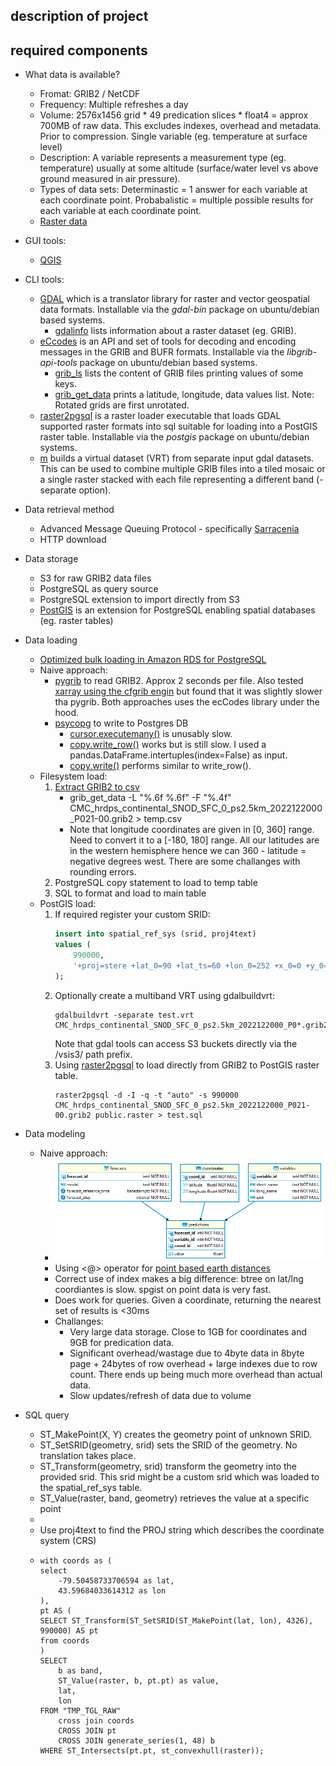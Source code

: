 ## description of project

## required components
* What data is available?
    * Fromat: GRIB2 / NetCDF
    * Frequency: Multiple refreshes a day
    * Volume: 2576x1456 grid * 49 predication slices * float4 = approx 700MB of raw data. This excludes indexes, overhead and metadata. Prior to compression. Single variable (eg. temperature at surface level)
    * Description: A variable represents a measurement type (eg. temperature) usually at some altitude (surface/water level vs above ground measured in air pressure).
    * Types of data sets: Determinastic = 1 answer for each variable at each coordinate point. Probabalistic = multiple possible results for each variable at each coordinate point.
    * [Raster data](https://datacarpentry.org/organization-geospatial//01-intro-raster-data/index.html)

* GUI tools:
    * [QGIS](https://eccc-msc.github.io/open-data/usage/tutorial_raw-data_QGIS_en/)

* CLI tools:
    * [GDAL](https://gdal.org/index.html) which is a translator library for raster and vector geospatial data formats. Installable via the *gdal-bin* package on ubuntu/debian based systems.
        * [gdalinfo](https://gdal.org/programs/gdalinfo.html#gdalinfo) lists information about a raster dataset (eg. GRIB).
    * [eCcodes](https://confluence.ecmwf.int/display/ECC/What+is+ecCodes) is an API and set of tools for decoding and encoding messages in the GRIB and BUFR formats. Installable via the *libgrib-api-tools* package on ubuntu/debian based systems.
        * [grib_ls](https://confluence.ecmwf.int/display/ECC/grib_ls) lists the content of GRIB files printing values of some keys.
        * [grib_get_data](https://confluence.ecmwf.int/display/ECC/grib_get_data) prints a latitude, longitude, data values list. Note: Rotated grids are first unrotated.
    * [raster2pgsql](https://postgis.net/docs/using_raster_dataman.html) is a raster loader executable that loads GDAL supported raster formats into sql suitable for loading into a PostGIS raster table. Installable via the *postgis* package on ubuntu/debian systems.
    * [m](https://gdal.org/programs/gdalbuildvrt.html) builds a virtual dataset (VRT) from separate input gdal datasets. This can be used to combine multiple GRIB files into a tiled mosaic or a single raster stacked with each file representing a different band (-separate option).

* Data retrieval method
    * Advanced Message Queuing Protocol - specifically [Sarracenia](https://metpx.github.io/sarracenia/)
    * HTTP download

* Data storage
    * S3 for raw GRIB2 data files
    * PostgreSQL as query source
    * PostgreSQL extension to import directly from S3
    * [PostGIS](https://postgis.net/) is an extension for PostgreSQL enabling spatial databases (eg. raster tables)

* Data loading
    * [Optimized bulk loading in Amazon RDS for PostgreSQL](https://aws.amazon.com/blogs/database/optimized-bulk-loading-in-amazon-rds-for-postgresql/)
    * Naive approach:
        * [pygrib](https://jswhit.github.io/pygrib/) to read GRIB2. Approx 2 seconds per file.
        Also tested [xarray using the cfgrib engin](https://docs.xarray.dev/en/stable/examples/ERA5-GRIB-example.html) but found that it was slightly slower tha pygrib. Both approaches uses the ecCodes library under the hood.
        * [psycopg](https://www.psycopg.org/psycopg3/docs/index.html) to write to Postgres DB
            * [cursor.executemany()](https://www.psycopg.org/psycopg3/docs/api/cursors.html#psycopg.Cursor.executemany) is unusably slow.
            * [copy.write_row()](https://www.psycopg.org/psycopg3/docs/api/copy.html#psycopg.Copy.write_row) works but is still slow. I used a pandas.DataFrame.intertuples(index=False) as input.
            * [copy.write()](https://www.psycopg.org/psycopg3/docs/api/copy.html#psycopg.Copy.write) performs similar to write_row().
    * Filesystem load:
        1. [Extract GRIB2 to csv](https://confluence.ecmwf.int/display/CKB/How+to+convert+GRIB+to+CSV)
            * grib_get_data -L "%.6f %.6f" -F "%.4f" CMC_hrdps_continental_SNOD_SFC_0_ps2.5km_2022122000_P021-00.grib2 > temp.csv
            * Note that longitude coordinates are given in [0, 360] range. Need to convert it to a [-180, 180] range. All our latitudes are in the western hemisphere hence we can 360 - latitude = negative degrees west. There are some challanges with rounding errors.
        2. PostgreSQL copy statement to load to temp table
        3. SQL to format and load to main table
    * PostGIS load:
        1. If required register your custom SRID:
            ```sql
            insert into spatial_ref_sys (srid, proj4text)
            values (
                990000,
                '+proj=stere +lat_0=90 +lat_ts=60 +lon_0=252 +x_0=0 +y_0=0 +R=6371229 +units=m +no_defs'
            );
            ```
        2. Optionally create a multiband VRT using gdalbuildvrt:
            ```shell
            gdalbuildvrt -separate test.vrt CMC_hrdps_continental_SNOD_SFC_0_ps2.5km_2022122000_P0*.grib2
            ```
            Note that gdal tools can access S3 buckets directly via the /vsis3/ path prefix.
        3. Using [raster2pgsql](https://postgis.net/docs/using_raster_dataman.html) to load directly from GRIB2 to PostGIS raster table.
            ```shell
            raster2pgsql -d -I -q -t "auto" -s 990000 CMC_hrdps_continental_SNOD_SFC_0_ps2.5km_2022122000_P021-00.grib2 public.raster > test.sql
            ```

* Data modeling
   * Naive approach:
        * ![ERD](/images/ERD.png)
        * Using <@> operator for [point based earth distances](https://www.postgresql.org/docs/current/earthdistance.html)
        * Correct use of index makes a big difference: btree on lat/lng coordiantes is slow. spgist on point data is very fast.
        * Does work for queries. Given a coordinate, returning the nearest set of results is <30ms
        * Challanges:
            * Very large data storage. Close to 1GB for coordinates and 9GB for predication data.
            * Significant overhead/wastage due to 4byte data in 8byte page + 24bytes of row overhead + large indexes due to row count. There ends up being much more overhead than actual data.
            * Slow updates/refresh of data due to volume

* SQL query
    * ST_MakePoint(X, Y) creates the geometry point of unknown SRID.
    * ST_SetSRID(geometry, srid) sets the SRID of the geometry. No translation takes place.
    * ST_Transform(geometry, srid) transform the geometry into the provided srid. This srid might be a custom srid which was loaded to the spatial_ref_sys table.
    * ST_Value(raster, band, geometry) retrieves the value at a specific point
    *
    * Use proj4text to find the PROJ string which describes the coordinate system (CRS)
    *   ```
        with coords as (
        select
            -79.50458733706594 as lat,
            43.59684033614312 as lon
        ),
        pt AS (
        SELECT ST_Transform(ST_SetSRID(ST_MakePoint(lat, lon), 4326), 990000) AS pt
        from coords
        )
        SELECT
            b as band,
            ST_Value(raster, b, pt.pt) as value,
            lat,
            lon
        FROM "TMP_TGL_RAW"
            cross join coords
            CROSS JOIN pt
            CROSS JOIN generate_series(1, 48) b
        WHERE ST_Intersects(pt.pt, st_convexhull(raster));
        ```